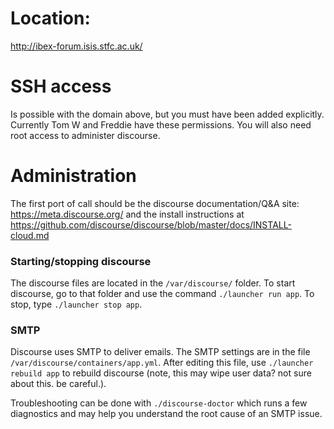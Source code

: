 # Location:

http://ibex-forum.isis.stfc.ac.uk/

# SSH access

Is possible with the domain above, but you must have been added explicitly. Currently Tom W and Freddie have these permissions. You will also need root access to administer discourse.

# Administration

The first port of call should be the discourse documentation/Q&A site: https://meta.discourse.org/ and the install instructions at https://github.com/discourse/discourse/blob/master/docs/INSTALL-cloud.md

### Starting/stopping discourse

The discourse files are located in the `/var/discourse/` folder. To start discourse, go to that folder and use the command `./launcher run app`. To stop, type `./launcher stop app`.

### SMTP

Discourse uses SMTP to deliver emails. The SMTP settings are in the file `/var/discourse/containers/app.yml`. After editing this file, use `./launcher rebuild app` to rebuild discourse (note, this may wipe user data? not sure about this. be careful.).

Troubleshooting can be done with `./discourse-doctor` which runs a few diagnostics and may help you understand the root cause of an SMTP issue.